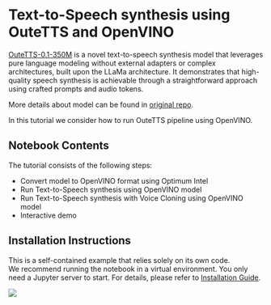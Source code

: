 # Text-to-Speech synthesis using OuteTTS and OpenVINO

[OuteTTS-0.1-350M](https://huggingface.co/OuteAI/OuteTTS-0.1-350M) is a novel text-to-speech synthesis model that leverages pure language modeling without external adapters or complex architectures, built upon the LLaMa architecture. It demonstrates that high-quality speech synthesis is achievable through a straightforward approach using crafted prompts and audio tokens.

More details about model can be found in [original repo](https://github.com/edwko/OuteTTS).

In this tutorial we consider how to run OuteTTS pipeline using OpenVINO.

## Notebook Contents

The tutorial consists of the following steps:

* Convert model to OpenVINO format using Optimum Intel
* Run Text-to-Speech synthesis using OpenVINO model
* Run Text-to-Speech synthesis with Voice Cloning using OpenVINO model
* Interactive demo

## Installation Instructions

This is a self-contained example that relies solely on its own code.</br>
We recommend  running the notebook in a virtual environment. You only need a Jupyter server to start.
For details, please refer to [Installation Guide](../../README.md).

<img referrerpolicy="no-referrer-when-downgrade" src="https://static.scarf.sh/a.png?x-pxid=5b5a4db0-7875-4bfb-bdbd-01698b5b1a77&file=notebooks/outetts-text-to-speech/README.md" />
